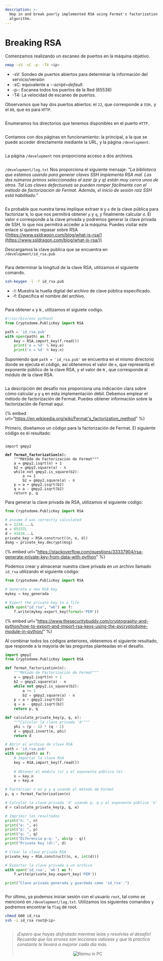 ```yaml
---
description: >-
  Hop in and break poorly implemented RSA using Fermat's factorization
  algorithm.
---
```


# Breaking RSA

Comenzamos realizando un escaneo de puertos en la máquina objetivo.

```bash
nmap -sV -sC -p- -T4 <ip>
```

* -sV: Sondeo de puertos abiertos para determinar la información del servicio/versión
* -sC: equivalente a _--script=default_.
* -p-: Escanea todos los puertos de la Red (65536)
* -T4: La velocidad de escaneo de puertos.

Observamos que hay dos puertos abiertos: el `22`, que corresponde a `SSH,` y el `80`, que es para `HTTP`.

<figure><img src="../.gitbook/assets/nmap.png" alt=""><figcaption></figcaption></figure>

Enumeramos los directorios que tenemos disponibles en el puerto `HTTP.`&#x20;

<figure><img src="../.gitbook/assets/gobusterindex.png" alt=""><figcaption></figcaption></figure>

Contamos con dos páginas en funcionamiento: la principal, a la que se puede acceder directamente mediante la URL, y la página `/development`.

<figure><img src="../.gitbook/assets/pagenormal.png" alt=""><figcaption></figcaption></figure>

La página `/development` nos proporciona acceso a dos archivos.

<figure><img src="../.gitbook/assets/develoment.png" alt=""><figcaption></figcaption></figure>

`/development/log.txt` Nos proporciona el siguiente mensaje: _"La biblioteca que estamos usando para generar claves SSH implementa RSA mal. Los dos números primos seleccionados al azar (p y q) están muy cerca unos de otros. Tal Las claves defectuosas se pueden romper fácilmente con el método de factorización de Fermat. Además, el inicio de sesión raíz SSH está habilitado."_&#x20;

<figure><img src="../.gitbook/assets/log.png" alt=""><figcaption></figcaption></figure>



Es probable que nuestra tarea implique extraer `N` y `e` de la clave pública para factorizar `N`, lo que nos permitirá obtener `p` y `q`, y finalmente calcular `d`. El valor `d` corresponde a la clave privada y podremos generar la clave privada de SSH, lo que nos permitirá acceder a la máquina. Puedes  visitar este enlace si quieres repasar sobre RSA ([https://www.ssldragon.com/blog/what-is-rsa/](https://www.ssldragon.com/blog/what-is-rsa/))

Descargamos la clave publica que se encuentra en `/development/id_rsa.pub`&#x20;

<figure><img src="../.gitbook/assets/id_rsa.png" alt=""><figcaption></figcaption></figure>

Para determinar la longitud de la clave RSA, utilizamos el siguiente comando.

```bash
ssh-keygen -l -f id_rsa.pub
```

* -l: Muestra la huella digital del archivo de clave pública especificado.
* -f: Especifica el nombre del archivo.

<figure><img src="../.gitbook/assets/rsa.png" alt=""><figcaption></figcaption></figure>

Para obtener `e` y `N` , utilizamos el siguiete codigo.

```python
#!/usr/bin/env python3
from Cryptodome.PublicKey import RSA

path = 'id_rsa.pub'
with open(path) as f:
    key = RSA.import_key(f.read())
    print('e = %d' % key.e)
    print('n = %d' % key.n)
```

Suponiendo que `path = 'id_rsa.pub'` se encuentra en el mismo directorio donde se ejecuta el código, así obtenemos el valor de `e`, que representa el exponente público de la clave RSA, y el valor de `N` , que corresponde al módulo de la clave RSA.

<figure><img src="../.gitbook/assets/NE.png" alt=""><figcaption></figcaption></figure>

La descripción del desafío nos proporciona una indicación clara sobre cómo calcular `p` y `q` en esta implementación débil. Debemos emplear el método de factorización de Fermat.  Puedes obtener información sobre la factorización de Fermat aquí:

{% embed url="https://en.wikipedia.org/wiki/Fermat's_factorization_method" %}

Primero, diseñamos un código para la factorización de Fermat. El siguiente código es el resultado:

<figure><img src="../.gitbook/assets/fermanpse.png" alt=""><figcaption></figcaption></figure>

<pre class="language-python"><code class="lang-python">import gmpy2

<strong>def fermat_factorization(n):
</strong>    """Método de Factorización de Fermat"""
    a = gmpy2.isqrt(n) + 1
    b2 = gmpy2.square(a) - n
    while not gmpy2.is_square(b2):
        a += 1
        b2 = gmpy2.square(a) - n
    p = a + gmpy2.isqrt(b2)
    q = a - gmpy2.isqrt(b2)
    return p, q
</code></pre>

Para generar la clave privada de RSA, utilizamos el siguiente código:

```python
from Cryptodome.PublicKey import RSA

# assume d was correctly calculated
n = 1234....L
e = 65537L
d = 43434...L
private_key = RSA.construct((n, e, d))
dsmg = private_key.decrypt(msg)
```

{% embed url="https://stackoverflow.com/questions/33337904/rsa-generate-private-key-from-data-with-python" %}

Podemos crear y almacenar nuestra clave privada en un archivo llamado `id_rsa` utilizando el siguiente código:

```python
from Cryptodome.PublicKey import RSA

# Generate a new RSA key
mykey = key_generada

# Export the private key to a file
with open("id_rsa", "wb") as f:
    f.write(mykey.export_key(format='PEM'))
```

{% embed url="https://www.thesecuritybuddy.com/cryptography-and-python/how-to-export-and-import-rsa-keys-using-the-pycryptodome-module-in-python/" %}

Al combinar todos los códigos anteriores, obtenemos el siguiente resultado, que responde a la mayoría de las preguntas planteadas en el desafío.

```python
import gmpy2
from Cryptodome.PublicKey import RSA

def fermat_factorization(n):
    """Método de Factorización de Fermat"""
    a = gmpy2.isqrt(n) + 1
    b2 = gmpy2.square(a) - n
    while not gmpy2.is_square(b2):
        a += 1
        b2 = gmpy2.square(a) - n
    p = a + gmpy2.isqrt(b2)
    q = a - gmpy2.isqrt(b2)
    return p, q

def calculate_private_key(p, q, e):
    """Calcular la clave privada 'd'"""
    phi = (p - 1) * (q - 1)
    d = gmpy2.invert(e, phi)
    return d

# Abrir el archivo de clave RSA
path = 'id_rsa.pub'
with open(path) as f:
    # Importar la clave RSA
    key = RSA.import_key(f.read())
    
    # Obtener el módulo (n) y el exponente público (e)
    n = key.n
    e = key.e

# Factorizar n en p y q usando el método de Fermat
p, q = fermat_factorization(n)

# Calcular la clave privada 'd' usando p, q y el exponente público 'e'
d = calculate_private_key(p, q, e)

# Imprimir los resultados
print("n: ", n)
print("e: ", e)
print("p: ", p)
print("q: ", q)
print("Diferencia p-q: ", abs(p - q))
print("Private Key (d):", d)

# Crear la clave privada RSA
private_key = RSA.construct((n, e, int(d)))

# Exportar la clave privada a un archivo
with open('id_rsa', 'wb') as f:
    f.write(private_key.export_key('PEM'))

print("Clave privada generada y guardada como 'id_rsa'.")
```

<figure><img src="../.gitbook/assets/asdawdwad.png" alt=""><figcaption></figcaption></figure>

Por último, ya podemos iniciar sesión con el usuario `root`, tal como se mencionó en `/development/log.txt`. Utilizamos los siguientes comandos y podremos encontrar la `flag` de root.

```bash
chmod 600 id_rsa
ssh -i id_rsa root@<ip> 
```

<figure><img src="../.gitbook/assets/finish.png" alt=""><figcaption></figcaption></figure>

> _¡Espero que hayas disfrutado mientras leías y resolvías el desafío! Recuerda que los errores son lecciones valiosas y que la práctica constante te llevará a mejorar cada día más._
>
> <p align="center"><img src="../.gitbook/assets/WhatsApp Image 2025-07-13 at 22.21.43.jpeg" alt="Reimu in PC" data-size="original"></p>
